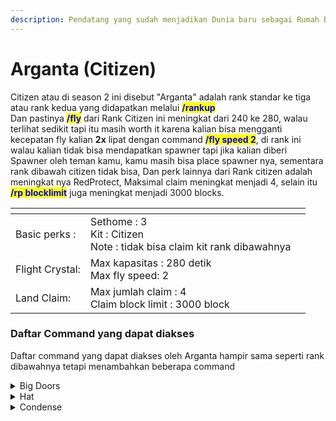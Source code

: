 ```yaml
---
description: Pendatang yang sudah menjadikan Dunia baru sebagai Rumah Barunya
---
```


# Arganta (Citizen)

Citizen atau di season 2 ini disebut "Arganta" adalah rank standar ke tiga atau rank kedua yang didapatkan melalui <mark style="color:blue;">**/rankup**</mark>\
Dan pastinya <mark style="color:blue;">**/fly**</mark> dari Rank Citizen ini meningkat dari 240 ke 280, walau terlihat sedikit tapi itu masih worth it karena kalian bisa mengganti kecepatan fly kalian **2x** lipat dengan command <mark style="color:blue;">**/fly speed 2**</mark>, di rank ini walau kalian tidak bisa mendapatkan spawner tapi jika kalian diberi Spawner oleh teman kamu, kamu masih bisa place spawner nya, sementara rank dibawah citizen tidak bisa, Dan perk lainnya dari Rank citizen adalah meningkat nya RedProtect, Maksimal claim meningkat menjadi 4, selain itu <mark style="color:blue;">**/rp blocklimit**</mark> juga meningkat menjadi 3000 blocks.

<table data-view="cards"><thead><tr><th></th><th></th><th></th></tr></thead><tbody><tr><td>Basic perks : </td><td>Sethome : 3<br>Kit : Citizen<br>Note : tidak bisa claim kit rank dibawahnya</td><td></td></tr><tr><td>Flight Crystal:</td><td>Max kapasitas : 280 detik<br>Max fly speed: 2</td><td></td></tr><tr><td>Land Claim: </td><td>Max jumlah claim : 4<br>Claim block limit : 3000 block</td><td></td></tr></tbody></table>

### Daftar Command yang dapat diakses&#x20;

Daftar command yang dapat diakses oleh Arganta hampir sama seperti rank dibawahnya tetapi menambahkan beberapa command

<details>

<summary>Big Doors</summary>

"bisa membuat blockdoors: /NewDoor \
bisa membuat blockdoors jenis sliding doors : /NewSlidingDoor \
cek info pintu : /DoorInfo \
menu utama : /BDM \
Dapat mengunci blockdoors \
Toggle notifikasi pintu : /setnotification \
Cancel pemnbuatan bigdoors : /bdcancel \
inspeksi powerblock : /InspectPowerBlockLoc \
Ubah lokasi powerblock : /ChangePowerBlockLoc max punya 1 bigdoor

/BDM /OpenDoor, /CloseDoor, /ToggleDoor /BigDoors AddOwner /BigDoors RemoveOwner /DelDoor /DoorInfo /setnotification \<doorName || doorUID> \<true || false> /NewSlidingDoor /NewDoor \[-pc || -db || -bd] /ChangePowerBlockLoc \<doorName || doorUID> /InspectPowerBlockLoc"

</details>

<details>

<summary>Hat</summary>

padatkan item menjadi bentuk block gunakan item yang di pegang di slot armor helmet : /hat

</details>

<details>

<summary>Condense</summary>

Bisa menggunakan format dan warna di sign : /condense

</details>
